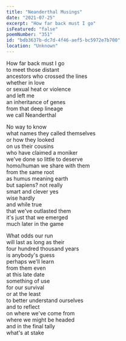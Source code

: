 ```yaml
---
title: "Neanderthal Musings"
date: "2021-07-25"
excerpt: "How far back must I go"
isFeatured: "false"
poemNumber: "351"
id: "bdb3637b-dc7d-4f46-aef5-bc5972e7b700"
location: "Unknown"
---
```


How far back must I go  
to meet those distant  
ancestors who crossed the lines  
whether in love  
or sexual heat or violence  
and left me  
an inheritance of genes  
from that deep lineage  
we call Neanderthal

No way to know  
what names they called themselves  
or how they looked  
on us their cousins  
who have claimed a moniker  
we've done so little to deserve  
homo/human we share with them  
from the same root  
as humus meaning earth  
but sapiens? not really  
smart and clever yes  
wise hardly  
and while true  
that we've outlasted them  
it's just that we emerged  
much later in the game

What odds our run  
will last as long as their  
four hundred thousand years  
is anybody's guess  
perhaps we'll learn  
from them even  
at this late date  
something of use  
for our survival  
or at the least  
to better understand ourselves  
and to reflect  
on where we've come from  
where we might be headed  
and in the final tally  
what's at stake
